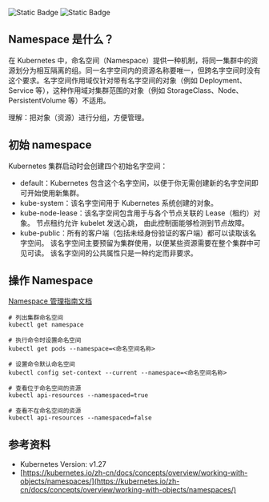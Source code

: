 ![Static Badge](https://img.shields.io/badge/kubernetes-blue) ![Static Badge](https://img.shields.io/badge/output-green)

## Namespace 是什么？ 

在 Kubernetes 中，命名空间（Namespace）提供一种机制，将同一集群中的资源划分为相互隔离的组。同一名字空间内的资源名称要唯一，但跨名字空间时没有这个要求。名字空间作用域仅针对带有名字空间的对象（例如 Deployment、Service 等），这种作用域对集群范围的对象（例如 StorageClass、Node、PersistentVolume 等）不适用。

理解：把对象（资源）进行分组，方便管理。

## 初始 namespace

Kubernetes 集群启动时会创建四个初始名字空间：

- default：Kubernetes 包含这个名字空间，以便于你无需创建新的名字空间即可开始使用新集群。
- kube-system：该名字空间用于 Kubernetes 系统创建的对象。
- kube-node-lease：该名字空间包含用于与各个节点关联的 Lease（租约）对象。 节点租约允许 kubelet 发送心跳， 由此控制面能够检测到节点故障。
- kube-public：所有的客户端（包括未经身份验证的客户端）都可以读取该名字空间。 该名字空间主要预留为集群使用，以便某些资源需要在整个集群中可见可读。 该名字空间的公共属性只是一种约定而非要求。

## 操作 Namespace

[Namespace 管理指南文档](https://kubernetes.io/zh-cn/docs/tasks/administer-cluster/namespaces/)

```shell
# 列出集群命名空间
kubectl get namespace

# 执行命令时设置命名空间
kubectl get pods --namespace=<命名空间名称>

# 设置命令默认命名空间
kubectl config set-context --current --namespace=<命名空间名称>

# 查看位于命名空间的资源
kubectl api-resources --namespaced=true

# 查看不在命名空间的资源
kubectl api-resources --namespaced=false
```

## 参考资料

- Kubernetes Version: v1.27
- [https://kubernetes.io/zh-cn/docs/concepts/overview/working-with-objects/namespaces/](https://kubernetes.io/zh-cn/docs/concepts/overview/working-with-objects/namespaces/)